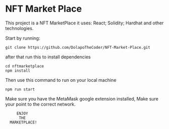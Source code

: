 # NFT Market Place

This project is a NFT MarketPlace it uses: React; Solidity; Hardhat and other technologies.

Start by running:

```shell
git clone https://github.com/DolapoTheCoder/NFT-Market-Place.git
```

after that run this to install dependencies

```shell
cd nftmarketplace
npm install
```

Then use this command to run on your local machine

```shell
npm run start
```

Make sure you have the MetaMask google extension installed, Make sure your point to the correct network.

```shell
     ENJOY
      THE
  MARKETPLACE!
```

